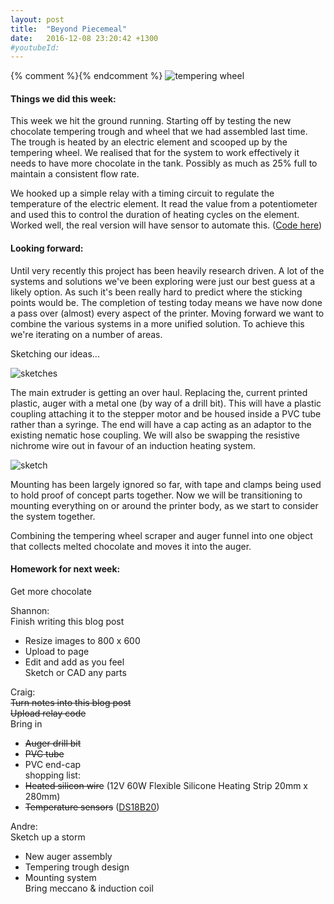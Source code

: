 ```yaml
---
layout: post
title:  "Beyond Piecemeal"
date:   2016-12-08 23:20:42 +1300
#youtubeId:
---
```

{% comment %}{% endcomment %}
![tempering wheel]({{site.url}}{{site.imageurl}}IMG_20161208_204220.jpg)

#### Things we did this week:
This week we hit the ground running. Starting off by testing the new chocolate tempering trough and wheel that we had assembled last time. The trough is heated by an electric element and scooped up by the tempering wheel. We realised that for the system to work effectively it needs to have more chocolate in the tank. Possibly as much as 25% full to maintain a consistent flow rate.  

We hooked up a simple relay with a timing circuit to regulate the temperature of the electric element. It read the value from a potentiometer and used this to control the duration of heating cycles on the element. Worked well, the real version will have sensor to automate this. ([Code here](https://github.com/FabLabWgtn/Percy/blob/master/HeaterTimer.ino))  

#### Looking forward:  
Until very recently this project has been heavily research driven. A lot of the systems and solutions we've been exploring were just our best guess at a likely option. As such it's been really hard to predict where the sticking points would be. The completion of testing today means we have now done a pass over (almost) every aspect of the printer. Moving forward we want to combine the various systems in a more unified solution. To achieve this we're iterating on a number of areas.  

Sketching our ideas...

![sketches]({{site.url}}{{site.imageurl}}sketches.jpg)

The main extruder is getting an over haul. Replacing the, current printed plastic, auger with a metal one (by way of a drill bit). This will have a plastic coupling attaching it to the stepper motor and be housed inside a PVC tube rather than a syringe. The end will have a cap acting as an adaptor to the existing nematic hose coupling. We will also be swapping the resistive nichrome wire out in favour of an induction heating system.  

![sketch]({{site.url}}{{site.imageurl}}sketch.jpg)

Mounting has been largely ignored so far, with tape and clamps being used to hold proof of concept parts together. Now we will be transitioning to mounting everything on or around the printer body, as we start to consider the system together.

Combining the tempering wheel scraper and auger funnel into one object that collects melted chocolate and moves it into the auger.


#### Homework for next week:  

Get more chocolate  

Shannon:  
Finish writing this blog post  
 - Resize images to 800 x 600  
 - Upload to page  
 - Edit and add as you feel  
Sketch or CAD any parts  

Craig:  
~~Turn notes into this blog post~~  
~~Upload relay code~~  
Bring in  
 - ~~Auger drill bit~~  
 - ~~PVC tube~~  
 - PVC end-cap  
shopping list:  
 - ~~Heated silicon wire~~ (12V 60W Flexible Silicone Heating Strip 20mm x 280mm)  
 - ~~Temperature sensors~~ ([DS18B20](http://datasheets.maximintegrated.com/en/ds/DS18B20.pdf))  

Andre:  
Sketch up a storm  
 - New auger assembly  
 - Tempering trough design  
 - Mounting system  
Bring meccano & induction coil   
